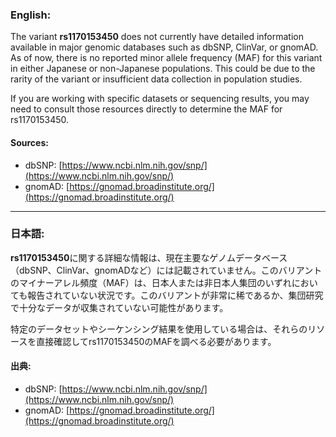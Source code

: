 ### English:
The variant **rs1170153450** does not currently have detailed information available in major genomic databases such as dbSNP, ClinVar, or gnomAD. As of now, there is no reported minor allele frequency (MAF) for this variant in either Japanese or non-Japanese populations. This could be due to the rarity of the variant or insufficient data collection in population studies.

If you are working with specific datasets or sequencing results, you may need to consult those resources directly to determine the MAF for rs1170153450.

#### Sources:
- dbSNP: [https://www.ncbi.nlm.nih.gov/snp/](https://www.ncbi.nlm.nih.gov/snp/)
- gnomAD: [https://gnomad.broadinstitute.org/](https://gnomad.broadinstitute.org/)

---

### 日本語:
**rs1170153450**に関する詳細な情報は、現在主要なゲノムデータベース（dbSNP、ClinVar、gnomADなど）には記載されていません。このバリアントのマイナーアレル頻度（MAF）は、日本人または非日本人集団のいずれにおいても報告されていない状況です。このバリアントが非常に稀であるか、集団研究で十分なデータが収集されていない可能性があります。

特定のデータセットやシーケンシング結果を使用している場合は、それらのリソースを直接確認してrs1170153450のMAFを調べる必要があります。

#### 出典:
- dbSNP: [https://www.ncbi.nlm.nih.gov/snp/](https://www.ncbi.nlm.nih.gov/snp/)
- gnomAD: [https://gnomad.broadinstitute.org/](https://gnomad.broadinstitute.org/)